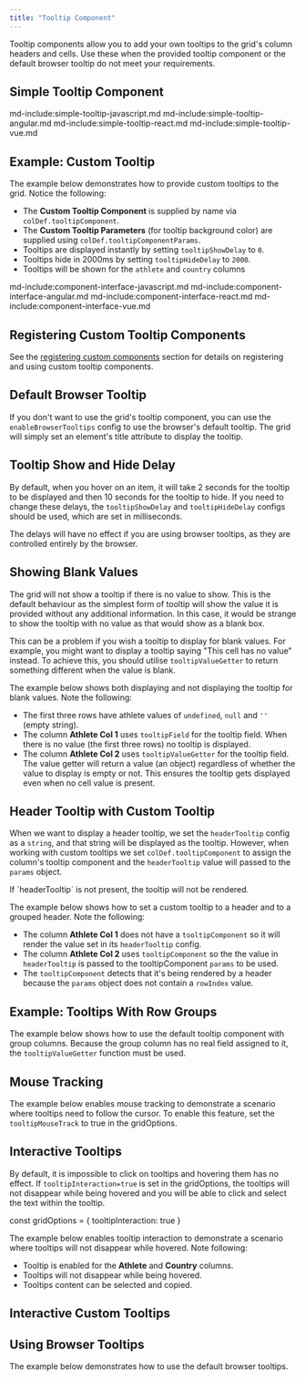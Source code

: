 ```yaml
---
title: "Tooltip Component"
---
```

  
Tooltip components allow you to add your own tooltips to the grid's column headers and cells. Use these when the provided tooltip component or the default browser tooltip do not meet your requirements.

## Simple Tooltip Component

md-include:simple-tooltip-javascript.md
md-include:simple-tooltip-angular.md
md-include:simple-tooltip-react.md
md-include:simple-tooltip-vue.md

## Example: Custom Tooltip

The example below demonstrates how to provide custom tooltips to the grid. Notice the following:

- The **Custom Tooltip Component** is supplied by name via `colDef.tooltipComponent`.
- The **Custom Tooltip Parameters** (for tooltip background color) are supplied using `colDef.tooltipComponentParams`.
- Tooltips are displayed instantly by setting `tooltipShowDelay` to `0`.
- Tooltips hide in 2000ms by setting `tooltipHideDelay` to `2000`.
- Tooltips will be shown for the `athlete` and `country` columns

<grid-example title='Custom Tooltip Component' name='custom-tooltip-component' type='generated'></grid-example>

md-include:component-interface-javascript.md
md-include:component-interface-angular.md
md-include:component-interface-react.md
md-include:component-interface-vue.md

<interface-documentation interfaceName='ITooltipParams' ></interface-documentation>

## Registering Custom Tooltip Components

See the [registering custom components](/components/#registering-custom-components) section for details on registering and using custom tooltip components.

## Default Browser Tooltip

If you don't want to use the grid's tooltip component, you can use the `enableBrowserTooltips` config to use the browser's default tooltip. The grid will simply set an element's title attribute to display the tooltip.

## Tooltip Show and Hide Delay

By default, when you hover on an item, it will take 2 seconds for the tooltip to be displayed and then 10 seconds for the tooltip to hide. If you need to change these delays, the `tooltipShowDelay` and `tooltipHideDelay` configs should be used, which are set in milliseconds.

<note>
The delays will have no effect if you are using browser tooltips, as they are controlled entirely by the browser.
</note>

## Showing Blank Values

The grid will not show a tooltip if there is no value to show. This is the default behaviour as the simplest form of tooltip will show the value it is provided without any additional information. In this case, it would be strange to show the tooltip with no value as that would show as a blank box.

This can be a problem if you wish a tooltip to display for blank values. For example, you might want to display a tooltip saying "This cell has no value" instead. To achieve this, you should utilise `tooltipValueGetter` to return something different when the value is blank.

The example below shows both displaying and not displaying the tooltip for blank values. Note the following:

- The first three rows have athlete values of `undefined`, `null` and `''` (empty string).
- The column **Athlete Col 1** uses `tooltipField` for the tooltip field. When there is no value (the first three rows) no tooltip is displayed.
- The column **Athlete Col 2** uses `tooltipValueGetter` for the tooltip field. The value getter will return a value (an object) regardless of whether the value to display is empty or not. This ensures the tooltip gets displayed even when no cell value is present.

<grid-example title='Blank Values' name='blank-values' type='generated'></grid-example>

## Header Tooltip with Custom Tooltip

When we want to display a header tooltip, we set the `headerTooltip` config as a `string`, and that string will be displayed as the tooltip. However, when working with custom tooltips we set `colDef.tooltipComponent` to assign the column's tooltip component and the `headerTooltip` value will passed to the `params` object.

<note>
If `headerTooltip` is not present, the tooltip will not be rendered.
</note>

The example below shows how to set a custom tooltip to a header and to a grouped header. Note the following:

- The column **Athlete Col 1** does not have a `tooltipComponent` so it will render the value set in its `headerTooltip` config.
- The column **Athlete Col 2** uses `tooltipComponent` so the the value in `headerTooltip` is passed to the tooltipComponent `params` to be used.
- The `tooltipComponent` detects that it's being rendered by a header because the `params` object does not contain a `rowIndex` value.

<grid-example title='Header Custom Tooltip' name='header-tooltip' type='generated'></grid-example>

## Example: Tooltips With Row Groups

The example below shows how to use the default tooltip component with group columns. Because the group column has no real field assigned to it, the `tooltipValueGetter` function must be used.


<grid-example title='Row Group Tooltip' name='rowgroups-tooltip' type='generated' options='{ "enterprise": true, "modules": ["clientside", "rowgrouping", "menu", "setfilter", "columnpanel"] }'></grid-example>

## Mouse Tracking

The example below enables mouse tracking to demonstrate a scenario where tooltips need to follow the cursor. To enable this feature, set the `tooltipMouseTrack` to true in the gridOptions.

<grid-example title='Tooltip Mouse Tracking' name='tooltip-mouse-tracking' type='generated' options='{ "extras": ["bootstrap"] }'></grid-example>

## Interactive Tooltips

By default, it is impossible to click on tooltips and hovering them has no effect. If `tooltipInteraction=true` is set in the gridOptions, the tooltips will not disappear while being hovered and you will be able to click and select the text within the tooltip.

<snippet>
const gridOptions = {
    tooltipInteraction: true
}
</snippet>

The example below enables tooltip interaction to demonstrate a scenario where tooltips will not disappear while hovered. Note following: 

- Tooltip is enabled for the **Athlete** and **Country** columns.
- Tooltips will not disappear while being hovered.
- Tooltips content can be selected and copied.

<grid-example title='Tooltip Interaction' name='tooltip-interaction' type='generated'></grid-example>

## Interactive Custom Tooltips

<grid-example title='Custom Tooltip Interaction' name='custom-tooltip-interaction' type='generated' options='{ "extras": ["bootstrap"]}'></grid-example>

## Using Browser Tooltips

The example below demonstrates how to use the default browser tooltips.

<grid-example title='Default Browser Tooltip' name='default-tooltip' type='generated' options='{ "modules": true }'></grid-example>

